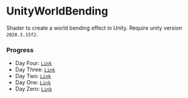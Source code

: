 # UnityWorldBending

Shader to create a world bending effect in Unity. Require unity version `2020.3.15f2`.

### Progress

- Day Four: [`Link`](./Progress/DayFour/)
- Day Three: [`Link`](./Progress/DayThree/)
- Day Two: [`Link`](./Progress/DayTwo/)
- Day One: [`Link`](./Progress/DayOne/)
- Day Zero: [`Link`](./Progress/DayZero/)
